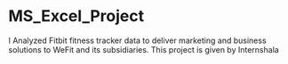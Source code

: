 # MS_Excel_Project
I Analyzed Fitbit fitness tracker data to deliver marketing and business solutions to WeFit and its subsidiaries. This project is given by Internshala
